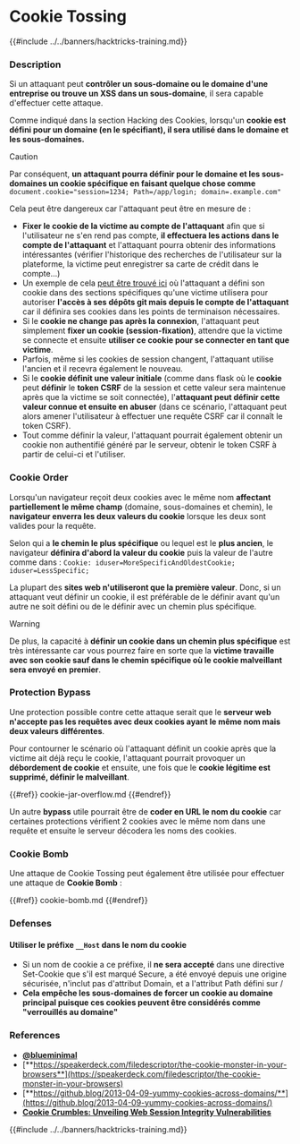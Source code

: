 # Cookie Tossing

{{#include ../../banners/hacktricks-training.md}}

### Description

Si un attaquant peut **contrôler un sous-domaine ou le domaine d'une entreprise ou trouve un XSS dans un sous-domaine**, il sera capable d'effectuer cette attaque.

Comme indiqué dans la section Hacking des Cookies, lorsqu'un **cookie est défini pour un domaine (en le spécifiant), il sera utilisé dans le domaine et les sous-domaines.**

> [!CAUTION]
> Par conséquent, **un attaquant pourra définir pour le domaine et les sous-domaines un cookie spécifique en faisant quelque chose comme** `document.cookie="session=1234; Path=/app/login; domain=.example.com"`

Cela peut être dangereux car l'attaquant peut être en mesure de :

- **Fixer le cookie de la victime au compte de l'attaquant** afin que si l'utilisateur ne s'en rend pas compte, **il effectuera les actions dans le compte de l'attaquant** et l'attaquant pourra obtenir des informations intéressantes (vérifier l'historique des recherches de l'utilisateur sur la plateforme, la victime peut enregistrer sa carte de crédit dans le compte...)
- Un exemple de cela [peut être trouvé ici](https://snyk.io/articles/hijacking-oauth-flows-via-cookie-tossing/) où l'attaquant a défini son cookie dans des sections spécifiques qu'une victime utilisera pour autoriser **l'accès à ses dépôts git mais depuis le compte de l'attaquant** car il définira ses cookies dans les points de terminaison nécessaires.
- Si le **cookie ne change pas après la connexion**, l'attaquant peut simplement **fixer un cookie (session-fixation)**, attendre que la victime se connecte et ensuite **utiliser ce cookie pour se connecter en tant que victime**.
- Parfois, même si les cookies de session changent, l'attaquant utilise l'ancien et il recevra également le nouveau.
- Si le **cookie définit une valeur initiale** (comme dans flask où le **cookie** peut **définir** le **token CSRF** de la session et cette valeur sera maintenue après que la victime se soit connectée), l'**attaquant peut définir cette valeur connue et ensuite en abuser** (dans ce scénario, l'attaquant peut alors amener l'utilisateur à effectuer une requête CSRF car il connaît le token CSRF).
- Tout comme définir la valeur, l'attaquant pourrait également obtenir un cookie non authentifié généré par le serveur, obtenir le token CSRF à partir de celui-ci et l'utiliser.

### Cookie Order

Lorsqu'un navigateur reçoit deux cookies avec le même nom **affectant partiellement le même champ** (domaine, sous-domaines et chemin), le **navigateur enverra les deux valeurs du cookie** lorsque les deux sont valides pour la requête.

Selon qui a **le chemin le plus spécifique** ou lequel est le **plus ancien**, le navigateur **définira d'abord la valeur du cookie** puis la valeur de l'autre comme dans : `Cookie: iduser=MoreSpecificAndOldestCookie; iduser=LessSpecific;`

La plupart des **sites web n'utiliseront que la première valeur**. Donc, si un attaquant veut définir un cookie, il est préférable de le définir avant qu'un autre ne soit défini ou de le définir avec un chemin plus spécifique.

> [!WARNING]
> De plus, la capacité à **définir un cookie dans un chemin plus spécifique** est très intéressante car vous pourrez faire en sorte que la **victime travaille avec son cookie sauf dans le chemin spécifique où le cookie malveillant sera envoyé en premier**.

### Protection Bypass

Une protection possible contre cette attaque serait que le **serveur web n'accepte pas les requêtes avec deux cookies ayant le même nom mais deux valeurs différentes**.

Pour contourner le scénario où l'attaquant définit un cookie après que la victime ait déjà reçu le cookie, l'attaquant pourrait provoquer un **débordement de cookie** et ensuite, une fois que le **cookie légitime est supprimé, définir le malveillant**.

{{#ref}}
cookie-jar-overflow.md
{{#endref}}

Un autre **bypass** utile pourrait être de **coder en URL le nom du cookie** car certaines protections vérifient 2 cookies avec le même nom dans une requête et ensuite le serveur décodera les noms des cookies.

### Cookie Bomb

Une attaque de Cookie Tossing peut également être utilisée pour effectuer une attaque de **Cookie Bomb** :

{{#ref}}
cookie-bomb.md
{{#endref}}

### Defense**s**

#### **Utiliser le préfixe `__Host` dans le nom du cookie**

- Si un nom de cookie a ce préfixe, il **ne sera accepté** dans une directive Set-Cookie que s'il est marqué Secure, a été envoyé depuis une origine sécurisée, n'inclut pas d'attribut Domain, et a l'attribut Path défini sur /
- **Cela empêche les sous-domaines de forcer un cookie au domaine principal puisque ces cookies peuvent être considérés comme "verrouillés au domaine"**

### References

- [**@blueminimal**](https://twitter.com/blueminimal)
- [**https://speakerdeck.com/filedescriptor/the-cookie-monster-in-your-browsers**](https://speakerdeck.com/filedescriptor/the-cookie-monster-in-your-browsers)
- [**https://github.blog/2013-04-09-yummy-cookies-across-domains/**](https://github.blog/2013-04-09-yummy-cookies-across-domains/)
- [**Cookie Crumbles: Unveiling Web Session Integrity Vulnerabilities**](https://www.youtube.com/watch?v=F_wAzF4a7Xg)

{{#include ../../banners/hacktricks-training.md}}
